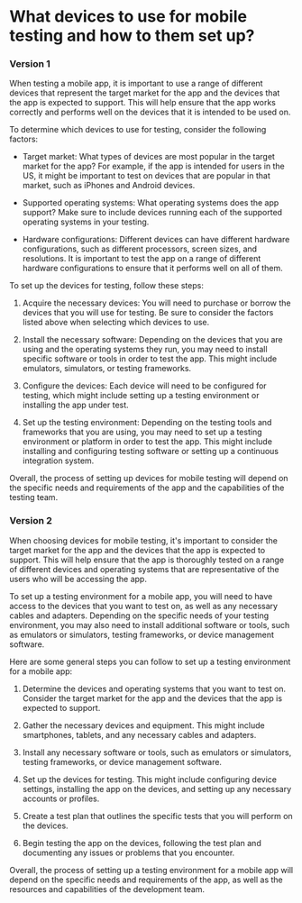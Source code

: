 # What devices to use for mobile testing and how to them set up?

### Version 1

When testing a mobile app, it is important to use a range of different devices that represent the target market for the app and the devices that the app is expected to support. This will help ensure that the app works correctly and performs well on the devices that it is intended to be used on.

To determine which devices to use for testing, consider the following factors:

- Target market: What types of devices are most popular in the target market for the app? For example, if the app is intended for users in the US, it might be important to test on devices that are popular in that market, such as iPhones and Android devices.

- Supported operating systems: What operating systems does the app support? Make sure to include devices running each of the supported operating systems in your testing.

- Hardware configurations: Different devices can have different hardware configurations, such as different processors, screen sizes, and resolutions. It is important to test the app on a range of different hardware configurations to ensure that it performs well on all of them.

To set up the devices for testing, follow these steps:

1. Acquire the necessary devices: You will need to purchase or borrow the devices that you will use for testing. Be sure to consider the factors listed above when selecting which devices to use.

2. Install the necessary software: Depending on the devices that you are using and the operating systems they run, you may need to install specific software or tools in order to test the app. This might include emulators, simulators, or testing frameworks.

3. Configure the devices: Each device will need to be configured for testing, which might include setting up a testing environment or installing the app under test.

4. Set up the testing environment: Depending on the testing tools and frameworks that you are using, you may need to set up a testing environment or platform in order to test the app. This might include installing and configuring testing software or setting up a continuous integration system.

Overall, the process of setting up devices for mobile testing will depend on the specific needs and requirements of the app and the capabilities of the testing team.

### Version 2

When choosing devices for mobile testing, it's important to consider the target market for the app and the devices that the app is expected to support. This will help ensure that the app is thoroughly tested on a range of different devices and operating systems that are representative of the users who will be accessing the app.

To set up a testing environment for a mobile app, you will need to have access to the devices that you want to test on, as well as any necessary cables and adapters. Depending on the specific needs of your testing environment, you may also need to install additional software or tools, such as emulators or simulators, testing frameworks, or device management software.

Here are some general steps you can follow to set up a testing environment for a mobile app:

1. Determine the devices and operating systems that you want to test on. Consider the target market for the app and the devices that the app is expected to support.

2. Gather the necessary devices and equipment. This might include smartphones, tablets, and any necessary cables and adapters.

3. Install any necessary software or tools, such as emulators or simulators, testing frameworks, or device management software.

4. Set up the devices for testing. This might include configuring device settings, installing the app on the devices, and setting up any necessary accounts or profiles.

5. Create a test plan that outlines the specific tests that you will perform on the devices.

6. Begin testing the app on the devices, following the test plan and documenting any issues or problems that you encounter.

Overall, the process of setting up a testing environment for a mobile app will depend on the specific needs and requirements of the app, as well as the resources and capabilities of the development team.
